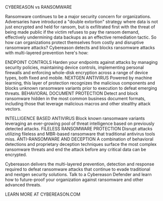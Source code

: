 CYBEREASON vs RANSOMWARE

Ransomware continues to be a major security concern for organizations. Adversaries have introduced a "double extortion" strategy where data is not just encrypted and held for ransom, but is exfiltrated first with the threat of being made public if the victim refuses to pay the ransom demand, effectively undermining data backups as an effective remediation tactic.
So how can organizations protect themselves from costly and disruptive ransomware attacks? Cybereason detects and blocks ransomware attacks with multi-layered prevention here's how:

ENDPOINT CONTROLS
Harden your endpoints against attacks by managing security policies, maintaining device controls, implementing personal firewalls and enforcing whole-disk encryption across a range of device types, both fixed and mobile.
NEXTGEN ANTIVIRUS
Powered by machine learning, this layer of protection recognizes the malicious components and blocks unknown ransomware variants prior to execution to defeat emerging threats.
BEHAVIORAL DOCUMENT PROTECTION
Detect and block ransomware hidden in the most common business document formats, including those that leverage malicious macros and other stealthy attack vectors.

INTELLIGENCE BASED ANTIVIRUS
Block known ransomware variants leveraging an ever-growing pool of threat intelligence based on previously detected attacks.
FILELESS RANSOMWARE PROTECTION
Disrupt attacks utilizing fileless and MBR-based ransomware that traditional antivirus tools miss.
ANTI-RANSOMWARE AND DECEPTION
A combination of behavioral detections and proprietary deception techniques surface the most complex ransomware threats and end the attack before any critical data can be encrypted.

Cybereason delivers the multi-layered prevention, detection and response required to defeat ransomware attacks that continue to evade traditional and nextgen security solutions. Talk to a Cybereason Defender and learn how to future-proof your organization against ransomware and other advanced threats.

LEARN MORE AT CYBEREASON.COM

